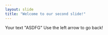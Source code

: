 ```yaml
---
layout: slide
title: "Welcome to our second slide!"
---
```

Your text "ASDFG"
Use the left arrow to go back!

